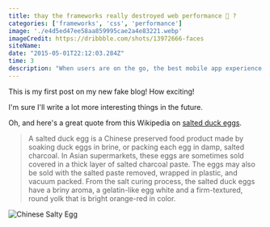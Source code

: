 ```yaml
---
title: thay the frameworks really destroyed web performance 🤔 ?
categories: ['frameworks', 'css', 'performance']
image: './e4d5ed47ee58aa859995cae2a4e83221.webp'
imageCredit: https://dribbble.com/shots/13972666-faces
siteName:
date: "2015-05-01T22:12:03.284Z"
time: 3
description: "When users are on the go, the best mobile app experience is a fast one. Although the device’s connection speed is out of your control, you can make your app appear like it loads lightning fast."
---
```


This is my first post on my new fake blog! How exciting!

I'm sure I'll write a lot more interesting things in the future.

Oh, and here's a great quote from this Wikipedia on
[salted duck eggs](https://en.wikipedia.org/wiki/Salted_duck_egg).

> A salted duck egg is a Chinese preserved food product made by soaking duck
> eggs in brine, or packing each egg in damp, salted charcoal. In Asian
> supermarkets, these eggs are sometimes sold covered in a thick layer of salted
> charcoal paste. The eggs may also be sold with the salted paste removed,
> wrapped in plastic, and vacuum packed. From the salt curing process, the
> salted duck eggs have a briny aroma, a gelatin-like egg white and a
> firm-textured, round yolk that is bright orange-red in color.

![Chinese Salty Egg](./e4d5ed47ee58aa859995cae2a4e83221.webp)

